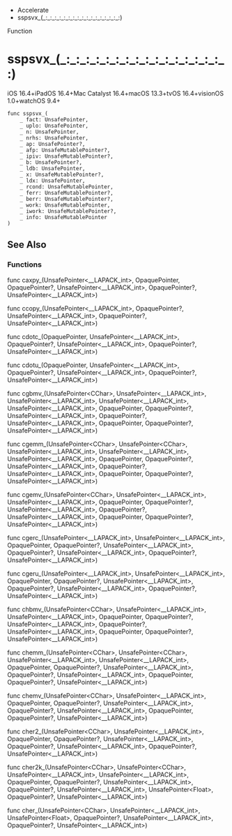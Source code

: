 

- Accelerate
-  sspsvx\_(\_:\_:\_:\_:\_:\_:\_:\_:\_:\_:\_:\_:\_:\_:\_:\_:\_:) 

Function

# sspsvx\_(\_:\_:\_:\_:\_:\_:\_:\_:\_:\_:\_:\_:\_:\_:\_:\_:\_:)

iOS 16.4+iPadOS 16.4+Mac Catalyst 16.4+macOS 13.3+tvOS 16.4+visionOS 1.0+watchOS 9.4+

``` source
func sspsvx_(
    _ fact: UnsafePointer,
    _ uplo: UnsafePointer,
    _ n: UnsafePointer,
    _ nrhs: UnsafePointer,
    _ ap: UnsafePointer?,
    _ afp: UnsafeMutablePointer?,
    _ ipiv: UnsafeMutablePointer?,
    _ b: UnsafePointer?,
    _ ldb: UnsafePointer,
    _ x: UnsafeMutablePointer?,
    _ ldx: UnsafePointer,
    _ rcond: UnsafeMutablePointer,
    _ ferr: UnsafeMutablePointer?,
    _ berr: UnsafeMutablePointer?,
    _ work: UnsafeMutablePointer,
    _ iwork: UnsafeMutablePointer?,
    _ info: UnsafeMutablePointer
)
```

## See Also

### Functions

func caxpy_(UnsafePointer&lt;__LAPACK_int>, OpaquePointer, OpaquePointer?, UnsafePointer&lt;__LAPACK_int>, OpaquePointer?, UnsafePointer&lt;__LAPACK_int>)

func ccopy_(UnsafePointer&lt;__LAPACK_int>, OpaquePointer?, UnsafePointer&lt;__LAPACK_int>, OpaquePointer?, UnsafePointer&lt;__LAPACK_int>)

func cdotc_(OpaquePointer, UnsafePointer&lt;__LAPACK_int>, OpaquePointer?, UnsafePointer&lt;__LAPACK_int>, OpaquePointer?, UnsafePointer&lt;__LAPACK_int>)

func cdotu_(OpaquePointer, UnsafePointer&lt;__LAPACK_int>, OpaquePointer?, UnsafePointer&lt;__LAPACK_int>, OpaquePointer?, UnsafePointer&lt;__LAPACK_int>)

func cgbmv_(UnsafePointer&lt;CChar>, UnsafePointer&lt;__LAPACK_int>, UnsafePointer&lt;__LAPACK_int>, UnsafePointer&lt;__LAPACK_int>, UnsafePointer&lt;__LAPACK_int>, OpaquePointer, OpaquePointer?, UnsafePointer&lt;__LAPACK_int>, OpaquePointer?, UnsafePointer&lt;__LAPACK_int>, OpaquePointer, OpaquePointer?, UnsafePointer&lt;__LAPACK_int>)

func cgemm_(UnsafePointer&lt;CChar>, UnsafePointer&lt;CChar>, UnsafePointer&lt;__LAPACK_int>, UnsafePointer&lt;__LAPACK_int>, UnsafePointer&lt;__LAPACK_int>, OpaquePointer, OpaquePointer?, UnsafePointer&lt;__LAPACK_int>, OpaquePointer?, UnsafePointer&lt;__LAPACK_int>, OpaquePointer, OpaquePointer?, UnsafePointer&lt;__LAPACK_int>)

func cgemv_(UnsafePointer&lt;CChar>, UnsafePointer&lt;__LAPACK_int>, UnsafePointer&lt;__LAPACK_int>, OpaquePointer, OpaquePointer?, UnsafePointer&lt;__LAPACK_int>, OpaquePointer?, UnsafePointer&lt;__LAPACK_int>, OpaquePointer, OpaquePointer?, UnsafePointer&lt;__LAPACK_int>)

func cgerc_(UnsafePointer&lt;__LAPACK_int>, UnsafePointer&lt;__LAPACK_int>, OpaquePointer, OpaquePointer?, UnsafePointer&lt;__LAPACK_int>, OpaquePointer?, UnsafePointer&lt;__LAPACK_int>, OpaquePointer?, UnsafePointer&lt;__LAPACK_int>)

func cgeru_(UnsafePointer&lt;__LAPACK_int>, UnsafePointer&lt;__LAPACK_int>, OpaquePointer, OpaquePointer?, UnsafePointer&lt;__LAPACK_int>, OpaquePointer?, UnsafePointer&lt;__LAPACK_int>, OpaquePointer?, UnsafePointer&lt;__LAPACK_int>)

func chbmv_(UnsafePointer&lt;CChar>, UnsafePointer&lt;__LAPACK_int>, UnsafePointer&lt;__LAPACK_int>, OpaquePointer, OpaquePointer?, UnsafePointer&lt;__LAPACK_int>, OpaquePointer?, UnsafePointer&lt;__LAPACK_int>, OpaquePointer, OpaquePointer?, UnsafePointer&lt;__LAPACK_int>)

func chemm_(UnsafePointer&lt;CChar>, UnsafePointer&lt;CChar>, UnsafePointer&lt;__LAPACK_int>, UnsafePointer&lt;__LAPACK_int>, OpaquePointer, OpaquePointer?, UnsafePointer&lt;__LAPACK_int>, OpaquePointer?, UnsafePointer&lt;__LAPACK_int>, OpaquePointer, OpaquePointer?, UnsafePointer&lt;__LAPACK_int>)

func chemv_(UnsafePointer&lt;CChar>, UnsafePointer&lt;__LAPACK_int>, OpaquePointer, OpaquePointer?, UnsafePointer&lt;__LAPACK_int>, OpaquePointer?, UnsafePointer&lt;__LAPACK_int>, OpaquePointer, OpaquePointer?, UnsafePointer&lt;__LAPACK_int>)

func cher2_(UnsafePointer&lt;CChar>, UnsafePointer&lt;__LAPACK_int>, OpaquePointer, OpaquePointer?, UnsafePointer&lt;__LAPACK_int>, OpaquePointer?, UnsafePointer&lt;__LAPACK_int>, OpaquePointer?, UnsafePointer&lt;__LAPACK_int>)

func cher2k_(UnsafePointer&lt;CChar>, UnsafePointer&lt;CChar>, UnsafePointer&lt;__LAPACK_int>, UnsafePointer&lt;__LAPACK_int>, OpaquePointer, OpaquePointer?, UnsafePointer&lt;__LAPACK_int>, OpaquePointer?, UnsafePointer&lt;__LAPACK_int>, UnsafePointer&lt;Float>, OpaquePointer?, UnsafePointer&lt;__LAPACK_int>)

func cher_(UnsafePointer&lt;CChar>, UnsafePointer&lt;__LAPACK_int>, UnsafePointer&lt;Float>, OpaquePointer?, UnsafePointer&lt;__LAPACK_int>, OpaquePointer?, UnsafePointer&lt;__LAPACK_int>)

